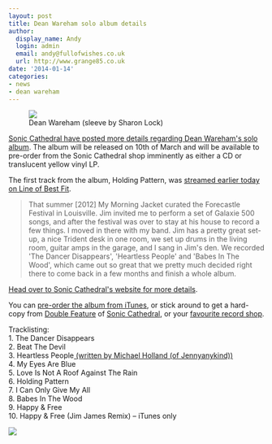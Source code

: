 ```yaml
---
layout: post
title: Dean Wareham solo album details
author:
  display_name: Andy
  login: admin
  email: andy@fullofwishes.co.uk
  url: http://www.grange85.co.uk
date: '2014-01-14'
categories:
- news
- dean wareham
---
```

<p><figure class="caption aligncenter"><img src="https://media.fullofwishes.co.uk/05-dean_wareham/sleeves/dean-wareham-sonic-cathedral75.jpg" class /><figcaption class="caption-text"> Dean Wareham (sleeve by Sharon Lock)</figcaption></figure>
<p><a href="http://web.archive.org/web/20140427083550/http://www.soniccathedral.co.uk/dean-wareham-reveals-new-album-details/">Sonic Cathedral have posted more details regarding Dean Wareham's solo album</a>. The album will be released on 10th of March and will be available to pre-order from the Sonic Cathedral shop imminently as either a CD or translucent yellow vinyl LP.</p>
<p>The first track from the album, Holding Pattern, was <a href="http://www.thelineofbestfit.com/new-music/blog/listen-dean-wareham-holding-pattern-premiere-144027">streamed earlier today on Line of Best Fit</a>.<br />
<blockquote><p>That summer [2012] My Morning Jacket curated the Forecastle Festival in Louisville. Jim invited me to perform a set of Galaxie 500 songs, and after the festival was over to stay at his house to record a few things. I moved in there with my band. Jim has a pretty great set-up, a nice Trident desk in one room, we set up drums in the living room, guitar amps in the garage, and I sang in Jim's den. We recorded 'The Dancer Disappears', 'Heartless People' and 'Babes In The Wood', which came out so great that we pretty much decided right there to come back in a few months and finish a whole album.</p></blockquote>
<p><a href="http://web.archive.org/web/20140427083550/http://www.soniccathedral.co.uk/dean-wareham-reveals-new-album-details/">Head over to Sonic Cathedral's website for more details</a>.</p>
<p>You can <a href="https://itunes.apple.com/us/album/dean-wareham-bonus-track-version/id787486934?ls=1">pre-order the album from iTunes</a>, or stick around to get a hard-copy from <a href="http://elevenspot.11spot.com/deanwareham.html">Double Feature</a> of <a href="http://www.soniccathedral.co.uk">Sonic Cathedral</a>, or your <a href="http://www.recordstoreday.com/Venues">favourite record shop</a>.</p>
<p>Tracklisting:<br />
1. The Dancer Disappears<br />
2. Beat The Devil<br />
3. Heartless People<ins datetime="2014-01-14T23:59:44+00:00"> (written by Michael Holland (of Jennyanykind))</ins><br />
4. My Eyes Are Blue<br />
5. Love Is Not A Roof Against The Rain<br />
6. Holding Pattern<br />
7. I Can Only Give My All<br />
8. Babes In The Wood<br />
9. Happy & Free<br />
10. Happy & Free (Jim James Remix) – iTunes only</p>
<p><img src="https://media.fullofwishes.co.uk/05-dean_wareham/pictures/dean-wareham-promo-2013.jpg" class="aligncenter" /></p>
